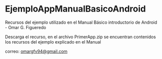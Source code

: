 # EjemploAppManualBasicoAndroid
Recursos del ejemplo utilizado en el Manual Básico introductorio de Android - Omar G. Figueredo

Descarga el recurso, en el archivo PrimerApp.zip se encuentran contenidos los recursos del ejemplo explicado en el Manual

correo: omargfv94@gmail.com
